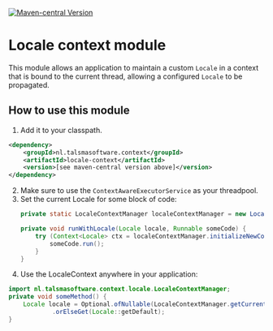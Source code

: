 [![Maven-central Version][maven-img]][maven] 

# Locale context module

This module allows an application to maintain a custom `Locale`
in a context that is bound to the current thread,
allowing a configured `Locale` to be propagated.  

## How to use this module

1. Add it to your classpath.
  ```xml
  <dependency>
      <groupId>nl.talsmasoftware.context</groupId>
      <artifactId>locale-context</artifactId>
      <version>[see maven-central version above]</version>
  </dependency>
  ```  
2. Make sure to use the `ContextAwareExecutorService` as your threadpool.
3. Set the current Locale for some block of code:
   ```java
   private static LocaleContextManager localeContextManager = new LocaleContextManager();

   private void runWithLocale(Locale locale, Runnable someCode) {
       try (Context<Locale> ctx = localeContextManager.initializeNewContext(locale)) {
           someCode.run();
       }
   } 
   ```
4. Use the LocaleContext anywhere in your application:
  ```java
  import nl.talsmasoftware.context.locale.LocaleContextManager;
  private void someMethod() {
      Locale locale = Optional.ofNullable(LocaleContextManager.getCurrentLocale())
              .orElseGet(Locale::getDefault);
  } 
  ```


  [maven-img]: https://img.shields.io/maven-central/v/nl.talsmasoftware.context/context-propagation.svg
  [maven]: http://mvnrepository.com/artifact/nl.talsmasoftware.context/locale-context

